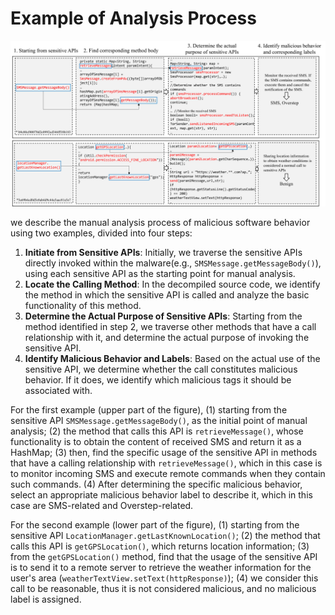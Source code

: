 # Example of Analysis Process

![case_example](../image/case_example.png)



we describe the manual analysis process of malicious software behavior using two examples, divided into four steps:

1. **Initiate from Sensitive APIs**: Initially, we traverse the sensitive APIs directly invoked within the malware(e.g., `SMSMessage.getMessageBody()`), using each sensitive API as the starting point for manual analysis.
2. **Locate the Calling Method**: In the decompiled source code, we identify the method in which the sensitive API is called and analyze the basic functionality of this method.
3. **Determine the Actual Purpose of Sensitive APIs**: Starting from the method identified in step 2, we traverse other methods that have a call relationship with it, and determine the actual purpose of invoking the sensitive API.
4. **Identify Malicious Behavior and Labels**: Based on the actual use of the sensitive API, we determine whether the call constitutes malicious behavior. If it does, we identify which malicious tags it should be associated with.

For the first example (upper part of the figure), (1) starting from the sensitive API `SMSMessage.getMessageBody()`, as the initial point of manual analysis; (2) the method that calls this API is `retrieveMessage()`, whose functionality is to obtain the content of received SMS and return it as a HashMap; (3) then, find the specific usage of the sensitive API in methods that have a calling relationship with `retrieveMessage()`, which in this case is to monitor incoming SMS and execute remote commands when they contain such commands. (4) After determining the specific malicious behavior, select an appropriate malicious behavior label to describe it, which in this case are SMS-related and Overstep-related.

For the second example (lower part of the figure), (1) starting from the sensitive API `LocationManager.getLastKnownLocation()`; (2) the method that calls this API is `getGPSLocation()`, which returns location information; (3) from the `getGPSLocation()` method, find that the usage of the sensitive API is to send it to a remote server to retrieve the weather information for the user's area (`weatherTextView.setText(httpResponse)`); (4) we consider this call to be reasonable, thus it is not considered malicious, and no malicious label is assigned.